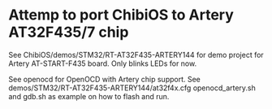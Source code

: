 # Attemp to port ChibiOS to Artery AT32F435/7 chip

See ChibiOS/demos/STM32/RT-AT32F435-ARTERY144 for demo project for Artery AT-START-F435 board. Only blinks LEDs for now.

See openocd for OpenOCD with Artery chip support. See demos/STM32/RT-AT32F435-ARTERY144/at32f4x.cfg openocd_artery.sh and gdb.sh as example on how to flash and run.